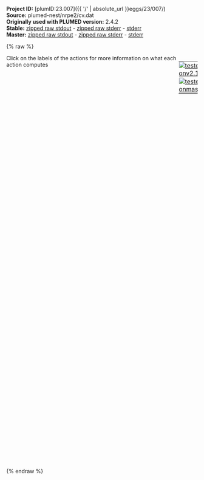 **Project ID:** [plumID:23.007]({{ '/' | absolute_url }}eggs/23/007/)  
**Source:** plumed-nest/nrpe2/cv.dat  
**Originally used with PLUMED version:** 2.4.2  
**Stable:** [zipped raw stdout](cv.dat.plumed.stdout.txt.zip) - [zipped raw stderr](cv.dat.plumed.stderr.txt.zip) - [stderr](cv.dat.plumed.stderr)  
**Master:** [zipped raw stdout](cv.dat.plumed_master.stdout.txt.zip) - [zipped raw stderr](cv.dat.plumed_master.stderr.txt.zip) - [stderr](cv.dat.plumed_master.stderr)  

{% raw %}
<div style="width: 100%; float:left">
<div style="width: 90%; float:left" id="value_details_data/plumed-nest/nrpe2/cv.dat"> Click on the labels of the actions for more information on what each action computes </div>
<div style="width: 10%; float:left"><table><tr><td style="padding:1px"><a href="cv.dat.plumed.stderr"><img src="https://img.shields.io/badge/v2.10-passing-green.svg" alt="tested onv2.10" /></a></td></tr><tr><td style="padding:1px"><a href="cv.dat.plumed_master.stderr"><img src="https://img.shields.io/badge/master-passing-green.svg" alt="tested onmaster" /></a></td></tr></table></div></div>
<pre style="width=97%;">
<span style="color:blue" class="comment"># dihedrals</span>
<span style="color:blue" class="comment"># phi</span>
<b name="data/plumed-nest/nrpe2/cv.datphi0" onclick='showPath("data/plumed-nest/nrpe2/cv.dat","data/plumed-nest/nrpe2/cv.datphi0","data/plumed-nest/nrpe2/cv.datphi0","black")'>phi0</b><span style="display:none;" id="data/plumed-nest/nrpe2/cv.datphi0">The TORSION action with label <b>phi0</b> calculates the following quantities:<table  align="center" frame="void" width="95%" cellpadding="5%"><tr><td width="5%"><b> Quantity </b>  </td><td width="5%"><b> Type </b>  </td><td><b> Description </b> </td></tr><tr><td width="5%">phi0</td><td width="5%"><font color="black">scalar</font></td><td>the TORSION involving these atoms</td></tr></table></span>: <span class="plumedtooltip" style="color:green">TORSION<span class="right">Calculate a torsional angle. <a href="https://www.plumed.org/doc-master/user-doc/html/_t_o_r_s_i_o_n.html" style="color:green">More details</a><i></i></span></span> <span class="plumedtooltip">ATOMS<span class="right">the four atoms involved in the torsional angle<i></i></span></span>=24,4,3,1

<span style="color:blue" class="comment"># psi</span>
<b name="data/plumed-nest/nrpe2/cv.datpsi0" onclick='showPath("data/plumed-nest/nrpe2/cv.dat","data/plumed-nest/nrpe2/cv.datpsi0","data/plumed-nest/nrpe2/cv.datpsi0","black")'>psi0</b><span style="display:none;" id="data/plumed-nest/nrpe2/cv.datpsi0">The TORSION action with label <b>psi0</b> calculates the following quantities:<table  align="center" frame="void" width="95%" cellpadding="5%"><tr><td width="5%"><b> Quantity </b>  </td><td width="5%"><b> Type </b>  </td><td><b> Description </b> </td></tr><tr><td width="5%">psi0</td><td width="5%"><font color="black">scalar</font></td><td>the TORSION involving these atoms</td></tr></table></span>: <span class="plumedtooltip" style="color:green">TORSION<span class="right">Calculate a torsional angle. <a href="https://www.plumed.org/doc-master/user-doc/html/_t_o_r_s_i_o_n.html" style="color:green">More details</a><i></i></span></span> <span class="plumedtooltip">ATOMS<span class="right">the four atoms involved in the torsional angle<i></i></span></span>=26,24,4,3
<b name="data/plumed-nest/nrpe2/cv.datpsi1" onclick='showPath("data/plumed-nest/nrpe2/cv.dat","data/plumed-nest/nrpe2/cv.datpsi1","data/plumed-nest/nrpe2/cv.datpsi1","black")'>psi1</b><span style="display:none;" id="data/plumed-nest/nrpe2/cv.datpsi1">The TORSION action with label <b>psi1</b> calculates the following quantities:<table  align="center" frame="void" width="95%" cellpadding="5%"><tr><td width="5%"><b> Quantity </b>  </td><td width="5%"><b> Type </b>  </td><td><b> Description </b> </td></tr><tr><td width="5%">psi1</td><td width="5%"><font color="black">scalar</font></td><td>the TORSION involving these atoms</td></tr></table></span>: <span class="plumedtooltip" style="color:green">TORSION<span class="right">Calculate a torsional angle. <a href="https://www.plumed.org/doc-master/user-doc/html/_t_o_r_s_i_o_n.html" style="color:green">More details</a><i></i></span></span> <span class="plumedtooltip">ATOMS<span class="right">the four atoms involved in the torsional angle<i></i></span></span>=3,1,31,29

<span style="color:blue" class="comment"># omega</span>
<b name="data/plumed-nest/nrpe2/cv.datomega0" onclick='showPath("data/plumed-nest/nrpe2/cv.dat","data/plumed-nest/nrpe2/cv.datomega0","data/plumed-nest/nrpe2/cv.datomega0","black")'>omega0</b><span style="display:none;" id="data/plumed-nest/nrpe2/cv.datomega0">The TORSION action with label <b>omega0</b> calculates the following quantities:<table  align="center" frame="void" width="95%" cellpadding="5%"><tr><td width="5%"><b> Quantity </b>  </td><td width="5%"><b> Type </b>  </td><td><b> Description </b> </td></tr><tr><td width="5%">omega0</td><td width="5%"><font color="black">scalar</font></td><td>the TORSION involving these atoms</td></tr></table></span>: <span class="plumedtooltip" style="color:green">TORSION<span class="right">Calculate a torsional angle. <a href="https://www.plumed.org/doc-master/user-doc/html/_t_o_r_s_i_o_n.html" style="color:green">More details</a><i></i></span></span> <span class="plumedtooltip">ATOMS<span class="right">the four atoms involved in the torsional angle<i></i></span></span>=4,3,1,31

<span style="color:blue" class="comment"># chi-1</span>
<b name="data/plumed-nest/nrpe2/cv.datchi0" onclick='showPath("data/plumed-nest/nrpe2/cv.dat","data/plumed-nest/nrpe2/cv.datchi0","data/plumed-nest/nrpe2/cv.datchi0","black")'>chi0</b><span style="display:none;" id="data/plumed-nest/nrpe2/cv.datchi0">The TORSION action with label <b>chi0</b> calculates the following quantities:<table  align="center" frame="void" width="95%" cellpadding="5%"><tr><td width="5%"><b> Quantity </b>  </td><td width="5%"><b> Type </b>  </td><td><b> Description </b> </td></tr><tr><td width="5%">chi0</td><td width="5%"><font color="black">scalar</font></td><td>the TORSION involving these atoms</td></tr></table></span>: <span class="plumedtooltip" style="color:green">TORSION<span class="right">Calculate a torsional angle. <a href="https://www.plumed.org/doc-master/user-doc/html/_t_o_r_s_i_o_n.html" style="color:green">More details</a><i></i></span></span> <span class="plumedtooltip">ATOMS<span class="right">the four atoms involved in the torsional angle<i></i></span></span>=4,3,7,9
<b name="data/plumed-nest/nrpe2/cv.datchi1" onclick='showPath("data/plumed-nest/nrpe2/cv.dat","data/plumed-nest/nrpe2/cv.datchi1","data/plumed-nest/nrpe2/cv.datchi1","black")'>chi1</b><span style="display:none;" id="data/plumed-nest/nrpe2/cv.datchi1">The TORSION action with label <b>chi1</b> calculates the following quantities:<table  align="center" frame="void" width="95%" cellpadding="5%"><tr><td width="5%"><b> Quantity </b>  </td><td width="5%"><b> Type </b>  </td><td><b> Description </b> </td></tr><tr><td width="5%">chi1</td><td width="5%"><font color="black">scalar</font></td><td>the TORSION involving these atoms</td></tr></table></span>: <span class="plumedtooltip" style="color:green">TORSION<span class="right">Calculate a torsional angle. <a href="https://www.plumed.org/doc-master/user-doc/html/_t_o_r_s_i_o_n.html" style="color:green">More details</a><i></i></span></span> <span class="plumedtooltip">ATOMS<span class="right">the four atoms involved in the torsional angle<i></i></span></span>=31,29,34,36

<span style="color:blue" class="comment"># chi-2</span>
<b name="data/plumed-nest/nrpe2/cv.datchi20" onclick='showPath("data/plumed-nest/nrpe2/cv.dat","data/plumed-nest/nrpe2/cv.datchi20","data/plumed-nest/nrpe2/cv.datchi20","black")'>chi20</b><span style="display:none;" id="data/plumed-nest/nrpe2/cv.datchi20">The TORSION action with label <b>chi20</b> calculates the following quantities:<table  align="center" frame="void" width="95%" cellpadding="5%"><tr><td width="5%"><b> Quantity </b>  </td><td width="5%"><b> Type </b>  </td><td><b> Description </b> </td></tr><tr><td width="5%">chi20</td><td width="5%"><font color="black">scalar</font></td><td>the TORSION involving these atoms</td></tr></table></span>: <span class="plumedtooltip" style="color:green">TORSION<span class="right">Calculate a torsional angle. <a href="https://www.plumed.org/doc-master/user-doc/html/_t_o_r_s_i_o_n.html" style="color:green">More details</a><i></i></span></span> <span class="plumedtooltip">ATOMS<span class="right">the four atoms involved in the torsional angle<i></i></span></span>=3,7,13,14
<b name="data/plumed-nest/nrpe2/cv.datchi21" onclick='showPath("data/plumed-nest/nrpe2/cv.dat","data/plumed-nest/nrpe2/cv.datchi21","data/plumed-nest/nrpe2/cv.datchi21","black")'>chi21</b><span style="display:none;" id="data/plumed-nest/nrpe2/cv.datchi21">The TORSION action with label <b>chi21</b> calculates the following quantities:<table  align="center" frame="void" width="95%" cellpadding="5%"><tr><td width="5%"><b> Quantity </b>  </td><td width="5%"><b> Type </b>  </td><td><b> Description </b> </td></tr><tr><td width="5%">chi21</td><td width="5%"><font color="black">scalar</font></td><td>the TORSION involving these atoms</td></tr></table></span>: <span class="plumedtooltip" style="color:green">TORSION<span class="right">Calculate a torsional angle. <a href="https://www.plumed.org/doc-master/user-doc/html/_t_o_r_s_i_o_n.html" style="color:green">More details</a><i></i></span></span> <span class="plumedtooltip">ATOMS<span class="right">the four atoms involved in the torsional angle<i></i></span></span>=29,34,40,41
</pre>
{% endraw %}
